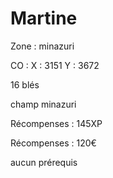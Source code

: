 # Martine

Zone : minazuri

CO : X : 3151 Y : 3672

16 blés

champ minazuri

Récompenses : 145XP

Récompenses : 120€

aucun prérequis

